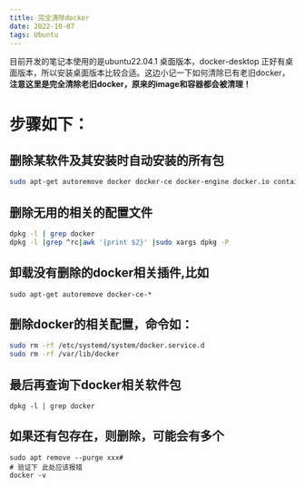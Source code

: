 ```yaml
---
title: 完全清除docker
date: 2022-10-07
tags: Ubuntu
---
```


目前开发的笔记本使用的是ubuntu22.04.1 桌面版本，docker-desktop 正好有桌面版本，所以安装桌面版本比较合适。这边小记一下如何清除已有老旧docker，**注意这里是完全清除老旧docker，原来的image和容器都会被清理！**


# 步骤如下：


## 删除某软件及其安装时自动安装的所有包
```sh
sudo apt-get autoremove docker docker-ce docker-engine docker.io containerd runc
```
## 删除无用的相关的配置文件
```sh
dpkg -l | grep docker
dpkg -l |grep ^rc|awk '{print $2}' |sudo xargs dpkg -P 
```
<!--more-->
## 卸载没有删除的docker相关插件,比如
```
sudo apt-get autoremove docker-ce-*
```

## 删除docker的相关配置，命令如：
```sh
sudo rm -rf /etc/systemd/system/docker.service.d
sudo rm -rf /var/lib/docker
```

## 最后再查询下docker相关软件包
```
dpkg -l | grep docker
```

## 如果还有包存在，则删除，可能会有多个
```
sudo apt remove --purge xxx# 
# 验证下 此处应该报错
docker -v
```
